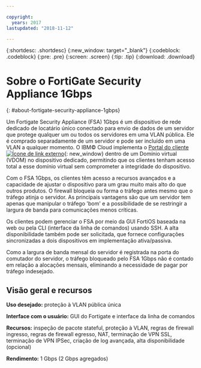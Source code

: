 ```yaml
---

copyright:
  years: 2017
lastupdated: "2018-11-12"

---
```


{:shortdesc: .shortdesc}
{:new_window: target="_blank"}
{:codeblock: .codeblock}
{:pre: .pre}
{:screen: .screen}
{:tip: .tip}
{:download: .download}

# Sobre o FortiGate Security Appliance 1Gbps
{: #about-fortigate-security-appliance-1gbps}

Um Fortigate Security Appliance (FSA) 1Gbps é um dispositivo de rede dedicado de
locatário único conectado para envio de dados de um servidor que protege qualquer um ou
todos os servidores em uma VLAN pública. Ele é comprado separadamente de um servidor e pode ser
incluído em uma VLAN a qualquer momento.  O IBM© Cloud implementa o [Portal do cliente ![Ícone de link externo](../../icons/launch-glyph.svg "Ícone de link externo")](http://www.fortinet.com/sites/default/files/productdatasheets/FortiGate-300C.pdf){: new_window} dentro de um Domínio virtual (VDOM) no dispositivo dedicado, permitindo que os clientes tenham acesso total a esse domínio virtual sem comprometer a integridade do dispositivo. 

Com o FSA 1Gbps, os clientes têm acesso a recursos avançados e a capacidade de
ajustar o dispositivo para um grau muito mais alto do que outros produtos. O firewall
bloqueia ou forma o tráfego antes mesmo que o tráfego atinja o servidor. As principais
vantagens são que um servidor tem apenas que manipular o tráfego 'bom' e a possibilidade de se restringir a largura de
banda para comunicações menos críticas. 

Os clientes podem gerenciar o FSA por meio da GUI FortiOS baseada na web ou pela
CLI (interface da linha de comandos) usando SSH. A alta disponibilidade também pode ser
solicitada, que fornece configurações sincronizadas a dois dispositivos em implementação
ativa/passiva.

Como a largura de banda mensal do servidor é registrada na porta do comutador do
servidor, o tráfego bloqueado pelo FSA 1Gbps não é contado em relação a alocações mensais,
eliminando a necessidade de pagar por tráfego indesejado.

## Visão geral e recursos

**Uso desejado:** proteção à VLAN pública única

**Interface com o usuário:** GUI do Fortigate e interface da
linha de comandos

**Recursos:** inspeção de pacote stateful, proteção à VLAN,
regras de firewall ingresso, regras de firewall egresso, NAT, terminação de VPN SSL,
terminação de VPN IPSec, criação de log avançada, alta disponibilidade (opcional)

**Rendimento:** 1 Gbps (2 Gbps agregados)
